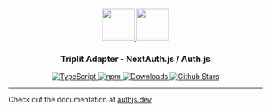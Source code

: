 <p align="center">
  <br/>
  <a href="https://authjs.dev" target="_blank">
    <img height="64px" src="https://authjs.dev/img/logo/logo-sm.png" />
  </a>
  <a href="https://triplit.dev" target="_blank">
    <img height="64px" src="https://authjs.dev/img/adapters/triplit.svg"/>
  </a>
  <h3 align="center"><b>Triplit Adapter</b> - NextAuth.js / Auth.js</a></h3>
  <p align="center" style="align: center;">
    <a href="https://npm.im/@auth/triplit-adapter">
      <img src="https://img.shields.io/badge/TypeScript-blue?style=flat-square" alt="TypeScript" />
    </a>
    <a href="https://npm.im/@auth/triplit-adapter">
      <img alt="npm" src="https://img.shields.io/npm/v/@auth/triplit-adapter?color=green&label=@auth/triplit-adapter&style=flat-square">
    </a>
    <a href="https://www.npmtrends.com/@auth/triplit-adapter">
      <img src="https://img.shields.io/npm/dm/@auth/triplit-adapter?label=%20downloads&style=flat-square" alt="Downloads" />
    </a>
    <a href="https://github.com/nextauthjs/next-auth/stargazers">
      <img src="https://img.shields.io/github/stars/nextauthjs/next-auth?style=flat-square" alt="Github Stars" />
    </a>
  </p>
</p>

---

Check out the documentation at [authjs.dev](https://authjs.dev/reference/adapter/triplit).
